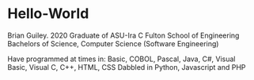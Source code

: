 # Hello-World

Brian Guiley.
2020 Graduate of ASU-Ira C Fulton School of Engineering
Bachelors of Science, Computer Science (Software Engineering)

Have programmed at times in: Basic, COBOL, Pascal, Java, C#, Visual Basic, Visual C, C++, HTML, CSS
Dabbled in Python, Javascript and PHP
